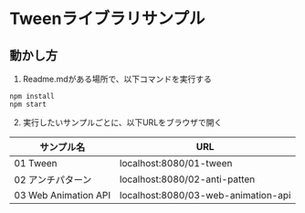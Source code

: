 # Tweenライブラリサンプル

## 動かし方
1. Readme.mdがある場所で、以下コマンドを実行する

```
npm install
npm start
```

2. 実行したいサンプルごとに、以下URLをブラウザで開く

|  サンプル名               | URL                                     | 
| ----------------------- | --------------------------------------- |
|  01 Tween               | localhost:8080/01-tween                 |
|  02 アンチパターン         | localhost:8080/02-anti-patten           |
|  03 Web Animation API   | localhost:8080/03-web-animation-api     |